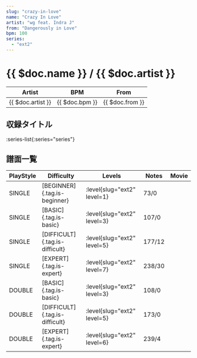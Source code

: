```yaml
---
slug: "crazy-in-love"
name: "Crazy In Love"
artist: "wg feat. Indra J"
from: "Dangerously in Love"
bpm: 100
series:
  - "ext2"
---
```


# {{ $doc.name }} / {{ $doc.artist }}

|Artist|BPM|From|
|------|---|----|
|{{ $doc.artist }}|{{ $doc.bpm }}|{{ $doc.from }}|

## 収録タイトル

:series-list{:series="series"}

## 譜面一覧

|PlayStyle|Difficulty|Levels|Notes|Movie|
|---------|----------|------|-----|-----|
|SINGLE|[BEGINNER]{.tag.is-beginner}|<div class="field is-grouped is-grouped-multiline">:level{slug="ext2" level=1}</div>|73/0||
|SINGLE|[BASIC]{.tag.is-basic}|<div class="field is-grouped is-grouped-multiline">:level{slug="ext2" level=3}</div>|107/0||
|SINGLE|[DIFFICULT]{.tag.is-difficult}|<div class="field is-grouped is-grouped-multiline">:level{slug="ext2" level=5}</div>|177/12||
|SINGLE|[EXPERT]{.tag.is-expert}|<div class="field is-grouped is-grouped-multiline">:level{slug="ext2" level=7}</div>|238/30||
|DOUBLE|[BASIC]{.tag.is-basic}|<div class="field is-grouped is-grouped-multiline">:level{slug="ext2" level=3}</div>|108/0||
|DOUBLE|[DIFFICULT]{.tag.is-difficult}|<div class="field is-grouped is-grouped-multiline">:level{slug="ext2" level=5}</div>|173/0||
|DOUBLE|[EXPERT]{.tag.is-expert}|<div class="field is-grouped is-grouped-multiline">:level{slug="ext2" level=6}</div>|239/4||
